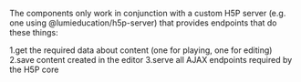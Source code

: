 The components only work in conjunction with a custom H5P server (e.g. one using @lumieducation/h5p-server) that provides endpoints that do these things:

1.get the required data about content (one for playing, one for editing)
2.save content created in the editor
3.serve all AJAX endpoints required by the H5P core

